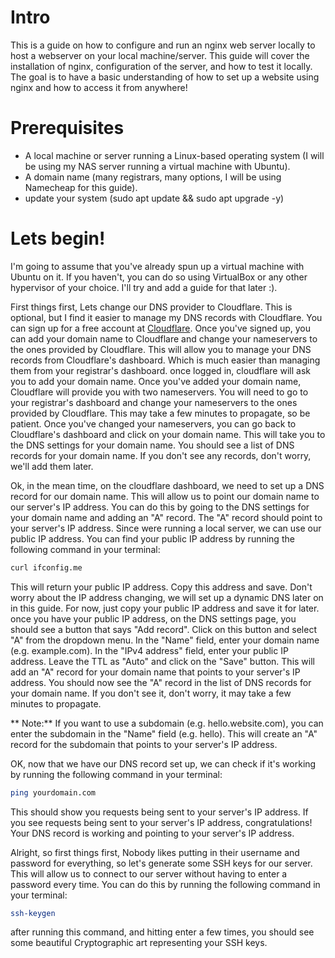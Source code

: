 # Intro
This is a guide on how to configure and run an nginx web server locally to host a webserver on your local machine/server. This guide will cover the installation of nginx, configuration of the server, and how to test it locally. The goal is to have a basic understanding of how to set up a website using nginx and how to access it from anywhere!

# Prerequisites
- A local machine or server running a Linux-based operating system (I will be using my NAS server running a virtual machine with Ubuntu).
- A domain name (many registrars, many options, I will be using Namecheap for this guide).
- update your system (sudo apt update && sudo apt upgrade -y)

# Lets begin!
I'm going to assume that you've already spun up a virtual machine with Ubuntu on it. If you haven't, you can do so using VirtualBox or any other hypervisor of your choice. I'll try and add a guide for that later :).

First things first, Lets change our DNS provider to Cloudflare. This is optional, but I find it easier to manage my DNS records with Cloudflare. You can sign up for a free account at [Cloudflare](https://www.cloudflare.com/). Once you've signed up, you can add your domain name to Cloudflare and change your nameservers to the ones provided by Cloudflare.
This will allow you to manage your DNS records from Cloudflare's dashboard. Which is much easier than managing them from your registrar's dashboard.
once logged in, cloudflare will ask you to add your domain name. Once you've added your domain name, Cloudflare will provide you with two nameservers. You will need to go to your registrar's dashboard and change your nameservers to the ones provided by Cloudflare. This may take a few minutes to propagate, so be patient.
Once you've changed your nameservers, you can go back to Cloudflare's dashboard and click on your domain name. This will take you to the DNS settings for your domain name. You should see a list of DNS records for your domain name. If you don't see any records, don't worry, we'll add them later.


Ok, in the mean time, on the cloudflare dashboard, we need to set up a DNS record for our domain name. This will allow us to point our domain name to our server's IP address. You can do this by going to the DNS settings for your domain name and adding an "A" record. The "A" record should point to your server's IP address. Since were running a local server, we can use our public IP address. You can find your public IP address by running the following command in your terminal:
```bash
curl ifconfig.me
```
This will return your public IP address. Copy this address and save. Don't worry about the IP address changing, we will set up a dynamic DNS later on in this guide. For now, just copy your public IP address and save it for later.
once you have your public IP address, on the DNS settings page, you should see a button that says "Add record". Click on this button and select "A" from the dropdown menu. In the "Name" field, enter your domain name (e.g. example.com). In the "IPv4 address" field, enter your public IP address. Leave the TTL as "Auto" and click on the "Save" button. This will add an "A" record for your domain name that points to your server's IP address.
You should now see the "A" record in the list of DNS records for your domain name. If you don't see it, don't worry, it may take a few minutes to propagate.

** Note:** If you want to use a subdomain (e.g. hello.website.com), you can enter the subdomain in the "Name" field (e.g. hello). This will create an "A" record for the subdomain that points to your server's IP address.

OK, now that we have our DNS record set up, we can check if it's working by running the following command in your terminal:
```bash
ping yourdomain.com
```
This should show you requests being sent to your server's IP address. If you see requests being sent to your server's IP address, congratulations! Your DNS record is working and pointing to your server's IP address.


Alright, so first things first, Nobody likes putting in their username and password for everything, so let's generate some SSH keys for our server. This will allow us to connect to our server without having to enter a password every time. You can do this by running the following command in your terminal:
```bash
ssh-keygen
```
after running this command, and hitting enter a few times, you should see some beautiful Cryptographic art representing your SSH keys. 